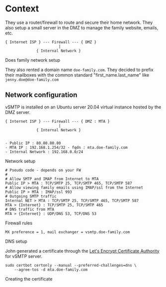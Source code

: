 # Context

They use a router/firewall to route and secure their home network. They also setup a small server in the DMZ to manage the family website, emails, etc.

```console
{ Internet ISP } --- Firewall --- { DMZ }
                        |
              { Internal Network }
```
<p class="ann"> Does family network setup </p>

They also rented a domain name `doe-family.com`. They decided to prefix their mailboxes with the common standard "first_name.last_name" like `jenny.doe@doe-family.com`

## Network configuration

vSMTP is installed on an Ubuntu server 20.04 virtual instance hosted by the DMZ server.

```console
{ Internet ISP } --- Firewall --- { DMZ : MTA }
                        |
              { Internal Network }


- Public IP : 80.80.80.80
- MTA IP : 192.168.1.254/32 - fqdn : mta.doe-family.com
- Internal Network : 192.168.0.0/24
```
<p class="ann"> Network setup </p>

```shell
# Pseudo code - depends on your FW
#
# Allow SMTP and IMAP from Internet to MTA
Public IP > MTA : TCP/SMTP 25, TCP/SMTP 465, TCP/SMTP 587
# Allow viewing family emails using IMAP/ssl from the Internet
Public IP > MTA : IMAP/ssl 993
# Outgoing SMTP traffic
Internal NET > MTA : TCP/SMTP 25, TCP/SMTP 465, TCP/SMTP 587
MTA > {Internet} : TCP/SMTP 25, TCP/SMTP 465
# DNS traffic from MTA
MTA > {Internet} : UDP/DNS 53, TCP/DNS 53
```
<p class="ann"> Firewall rules </p>

```shell
MX preference = 1, mail exchanger = vsmtp.doe-family.com
```
<p class="ann"> DNS setup </p>

John generated a certificate through the [Let's Encrypt Certificate Authority](https://letsencrypt.org/) for vSMTP server.

```shell
sudo certbot certonly --manual --preferred-challenges=dns \
    --agree-tos -d mta.doe-family.com
```
<p class="ann"> Creating the certificate </p>
